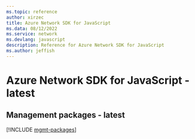 ```yaml
---
ms.topic: reference
author: xirzec
title: Azure Network SDK for JavaScript
ms.data: 08/12/2022
ms.service: network
ms.devlang: javascript
description: Reference for Azure Network SDK for JavaScript
ms.author: jeffish
---
```

# Azure Network SDK for JavaScript - latest

## Management packages - latest
[!INCLUDE [mgmt-packages](network-mgmt-index.md)]